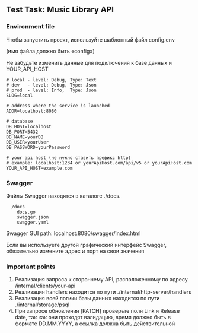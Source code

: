 Test Task: Music Library API
---

### Environment file

Чтобы запустить проект, используйте шаблонный файл config.env

(имя файла должно быть «config»)

Не забудьте изменить данные для подключения к базе данных и YOUR_API_HOST

```
# local - level: Debug, Type: Text
# dev   - level: Debug, Type: Json
# prod  - level: Info,  Type: Json
SLOG=local

# address where the service is launched
ADDR=localhost:8080

# database
DB_HOST=localhost
DB_PORT=5432
DB_NAME=yourDB
DB_USER=yourUser
DB_PASSWORD=yourPassword

# your api host (не нужно ставить префикс http)
# example: localhost:1234 or yourApiHost.com/api/v5 or yourApiHost.com
YOUR_API_HOST=example.com
```

### Swagger

Файлы Swagger находятся в каталоге ./docs.

```
  /docs
    docs.go
    swagger.json
    swagger.yaml
```

Swagger GUI path: localhost:8080/swagger/index.html

Если вы используете другой графический интерфейс Swagger, обязательно измените адрес и порт на свои значения

### Important points

1. Реализация запроса к стороннему API, расположенному по адресу /internal/clients/your-api
2. Реализация handlers находится по пути ./internal/http-server/handlers
3. Реализация всей логики базы данных находится по пути ./internal/storage/psql
4. При запросе обновления [PATCH] проверьте поля Link и Release date, так как они проходят валидацию, время должно быть в формате DD.MM.YYYY, а ссылка должна быть действительной


